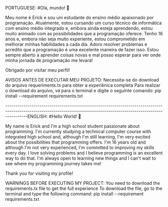 PORTUGUESE:
#Olá, mundo! 👋

Meu nome é Erick e sou um estudante do ensino médio apaixonado por programação. Atualmente, estou cursando um curso técnico de informática com ensino médio integrado e, embora ainda esteja aprendendo, estou muito animado com as possibilidades que a programação oferece. Tenho 16 anos e, embora não seja muito experiente, estou comprometido em melhorar minhas habilidades a cada dia. Adoro resolver problemas e acredito que a programação é uma excelente maneira de fazer isso. Estou sempre aberto a aprender coisas novas e mal posso esperar para ver onde minha jornada de programação me levará!

Obrigado por visitar meu perfil!

AVISOS ANTES DE EXECUTAR MEU PROJETO:
Necessita-se do download do arquivo requeriments.tx para obter a experiênica completa
Para realizar o download do arquivo, vá para o terminal e digite o seguinte comando: pip install --requirement requirements.txt

-----------------------------------------------------------------------------------------------------------------------------------------------------------------------ENGLISH:
#Hello World! 👋

My name is Erick and I'm a high school student passionate about programming. I'm currently studying a technical computer course with integrated high school and, although I'm still learning, I'm very excited about the possibilities that programming offers. I'm 16 years old and although I'm not very experienced, I'm committed to improving my skills every day. I love solving problems and I believe programming is an excellent way to do that. I'm always open to learning new things and I can't wait to see where my programming journey takes me!

Thank you for visiting my profile!

WARNINGS BEFORE EXECUTING MY PROJECT:
You need to download the requirements.tx file to get the full experience
To download the file, go to the terminal and type the following command: pip install --requirement requirements.txt
